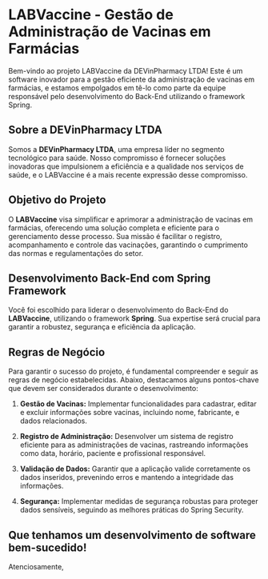 # LABVaccine - Gestão de Administração de Vacinas em Farmácias

Bem-vindo ao projeto LABVaccine da DEVinPharmacy LTDA! Este é um software inovador para a gestão eficiente da administração de vacinas em farmácias, e estamos empolgados em tê-lo como parte da equipe responsável pelo desenvolvimento do Back-End utilizando o framework Spring.

## Sobre a DEVinPharmacy LTDA
Somos a **DEVinPharmacy LTDA**, uma empresa líder no segmento tecnológico para saúde. Nosso compromisso é fornecer soluções inovadoras que impulsionem a eficiência e a qualidade nos serviços de saúde, e o LABVaccine é a mais recente expressão desse compromisso.

## Objetivo do Projeto
O **LABVaccine** visa simplificar e aprimorar a administração de vacinas em farmácias, oferecendo uma solução completa e eficiente para o gerenciamento desse processo. Sua missão é facilitar o registro, acompanhamento e controle das vacinações, garantindo o cumprimento das normas e regulamentações do setor.

## Desenvolvimento Back-End com Spring Framework
Você foi escolhido para liderar o desenvolvimento do Back-End do **LABVaccine**, utilizando o framework **Spring**. Sua expertise será crucial para garantir a robustez, segurança e eficiência da aplicação.

## Regras de Negócio
Para garantir o sucesso do projeto, é fundamental compreender e seguir as regras de negócio estabelecidas. Abaixo, destacamos alguns pontos-chave que devem ser considerados durante o desenvolvimento:

1. **Gestão de Vacinas:** Implementar funcionalidades para cadastrar, editar e excluir informações sobre vacinas, incluindo nome, fabricante, e dados relacionados.

2. **Registro de Administração:** Desenvolver um sistema de registro eficiente para as administrações de vacinas, rastreando informações como data, horário, paciente e profissional responsável.

3. **Validação de Dados:** Garantir que a aplicação valide corretamente os dados inseridos, prevenindo erros e mantendo a integridade das informações.

4. **Segurança:** Implementar medidas de segurança robustas para proteger dados sensíveis, seguindo as melhores práticas do Spring Security.

## Que tenhamos um desenvolvimento de software bem-sucedido!

Atenciosamente,
